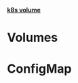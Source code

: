 
**[k8s volume](https://kubernetes.io/zh/docs/concepts/storage/volumes/#configmap)**

# Volumes


# ConfigMap
